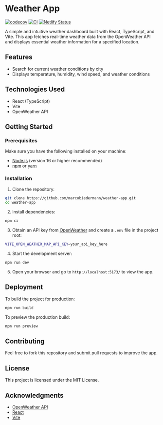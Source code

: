 # Weather App

[![codecov](https://codecov.io/gh/marcobiedermann/weather-app/branch/main/graph/badge.svg?token=TlgWfUDzDA)](https://codecov.io/gh/marcobiedermann/weather-app)
[![CI](https://github.com/marcobiedermann/weather-app/actions/workflows/ci.yml/badge.svg)](https://github.com/marcobiedermann/weather-app/actions/workflows/ci.yml)
[![Netlify Status](https://api.netlify.com/api/v1/badges/cdaeda22-70b8-4b3b-a9a1-d1ad45d2e542/deploy-status)](https://app.netlify.com/sites/marcobiedermann-weather/deploys)

A simple and intuitive weather dashboard built with React, TypeScript, and Vite. This app fetches real-time weather data from the OpenWeather API and displays essential weather information for a specified location.

## Features

- Search for current weather conditions by city
- Displays temperature, humidity, wind speed, and weather conditions

## Technologies Used

- React (TypeScript)
- Vite
- OpenWeather API

## Getting Started

### Prerequisites

Make sure you have the following installed on your machine:

- [Node.js](https://nodejs.org/) (version 16 or higher recommended)
- [npm](https://www.npmjs.com/) or [yarn](https://yarnpkg.com/)

### Installation

1. Clone the repository:

```sh
git clone https://github.com/marcobiedermann/weather-app.git
cd weather-app
```

2. Install dependencies:

```sh
npm ci
```

3. Obtain an API key from [OpenWeather](https://openweathermap.org/api) and create a `.env` file in the project root:

```sh
VITE_OPEN_WEATHER_MAP_API_KEY=your_api_key_here
```

4. Start the development server:

```sh
npm run dev
```

5. Open your browser and go to `http://localhost:5173/` to view the app.

## Deployment

To build the project for production:

```sh
npm run build
```

To preview the production build:

```sh
npm run preview
```

## Contributing

Feel free to fork this repository and submit pull requests to improve the app.

## License

This project is licensed under the MIT License.

## Acknowledgments

- [OpenWeather API](https://openweathermap.org/api)
- [React](https://react.dev/)
- [Vite](https://vitejs.dev/)
